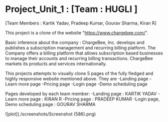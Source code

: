 # Project_Unit_1 : [Team : HUGLI ]
[Team Members : Kartik Yadav, Pradeep Kumar, Gourav Sharma, Kiran R]

This project is a clone of the website "https://www.chargebee.com/".

Basic inference about the company :
ChargeBee, Inc. develops and publishes a subscription management and recurring billing platform. The Company offers a billing platform that allows subscription based businesses to manage their accounts and recurring billing transactions. ChargeBee markets its products and services internationally.

This projects attempts to visually clone 5 pages of the fully fledged and highly responsive website mentioned above. They are
-Landing page
-Learn more page
-Pricing page
-Login page
-Demo scheduling page

Pages developed by each team member:
-Landing page : KARTIK YADAV
-Learn more page : KIRAN R
-Pricing page : PRADEEP KUMAR
-Login page, Demo scheduling page : GOURAV SHARMA

![plot](./screenshots/Screenshot (586).png)
